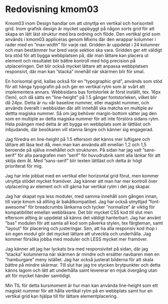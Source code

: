 ---
---
Redovisning kmom03
=========================

Kmom03 inom Design handlar om att utnyttja en vertikal och horisontell grid.  Inom grafisk design är mycket uppbyggt på någon sorts grid för att skapa en lätt läst struktur med bra ordning och flöde.  Den vertikal grid som används i kmom03 appliceras genom Mixins där den wrappar kolumner i rader med en ”max-width” för varje rad.  Gridden är uppdelat i 24 kolumner och man bestämmer hur bred varje sektion ska vara.  Gridden ger ett väldigt bra stöd för att bygga webbplatsen på, där man lättare kan placera ut element och resultatet blir bättre kontroll med hög precision på utplaceringen.  Det blir också mycket lättare att anpassa webbplatsen responsivt, där man kan ”stacka” innehåll när skärmen blir för smal.  

En horisontal grid, kallas också för en ”typographic grid”, används som stöd för att hänga typografin på och ger en vertikal rytm som är svårt att implementera annars.  Webbsidans bas fontstorlek är först inställt, tex. 16px (1em), och då sätts en ”line-height” på 1.5 gånger fontstorleken, vilket blir då 24px.  Detta är nu vår baseline nummer, eller magiskt nummer, och används överallt i webbsidan där allt innehåll ska matcha en multiple av dettta magiska nummer.  Så om jag behöver margin-bottom sätter jag den som en multiple av detta magiska nummer för att inte förstöra sidans rytm.  Hela poängen med detta är att bygga en webbplats som är lättläst och inbjudande, där besökaren vill stanna längre och känner sig engagerad.

Jag föredra en line-height på 1.5 eftersom det känns mer luftigare och lättare att läsa text då, men man kan använda allt emellan 1,2 och 1,5 beroende på själva innehållet och strukturen.  På sidan har jag valt ”sans-serif” för alla paragrafen men ”serif” för huvudrubrik samt alla länkar för att skilja dem åt.  Med ”sans-serif” blir texten lättläst och detta är högt prioriterat för mig.

Jag har inte jobbat med en vertikal eller horizontal grid förut, men kommer utnyttja stödet mycket framöver.  Jag känner att man har mer kontroll över utplacering av element och vill gärna har vertikal rytm i det jag skapar.

Jag har skapat nya less moduler, med samma innehåll som gången innan, till varje kmom så allting är bakåtkompatibel.  Jag har också utnyttjad ”font-awesome” för breadcrumbs länkarna och tycker ”normalize” är viktig för kompatibilitet emellan webbläsare.  Det blir mycket CSS kod till slut men eftersom allting är uppdelat så känns det väldigt hanterbart.  Jag har använt ”bas” modulen för att samla all kod som påverka stylen, tex färgteman, samt ”layout” för placering och justeringar.  Sen, att ha alla responsiv kod ihop i sin egen modul gör det mycket lättare att utveckla och underhålla.  Jag kommer försöka jobba med moduler och LESS mycket mer framöver.

Jag känner att jag har lyckats bra med responsivitet på sidan, där jag ”stacka” kolumnerna när skärmen är mindre och ersätter navbaren men en ”hamburgare” meny istället.  Jag har också justerat bilderna för att skala bättre på mindre skärmar.  Till slut har jag tre stycken brytpunkter och detta känns lagom och lätt att underhålla samt levererar en mjuk övergång utan att för mycket händer samtidigt.

Min TIL för detta kursmoment är hur man kan använda line-height som ett magiskt nummer för att hålla vertikal rytm på en webbplats samt hur en vertikal grid kan hjälpa till för lättare elementplacering.
